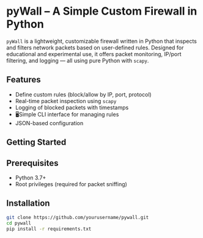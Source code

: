 # pyWall – A Simple Custom Firewall in Python

`pyWall` is a lightweight, customizable firewall written in Python that inspects and filters network packets based on user-defined rules. Designed for educational and experimental use, it offers packet monitoring, IP/port filtering, and logging — all using pure Python with `scapy`.

## Features

- Define custom rules (block/allow by IP, port, protocol)
- Real-time packet inspection using `scapy`
- Logging of blocked packets with timestamps
- 🖥Simple CLI interface for managing rules
- JSON-based configuration

## Getting Started

## Prerequisites

- Python 3.7+
- Root privileges (required for packet sniffing)

## Installation

```bash
git clone https://github.com/yourusername/pywall.git
cd pywall
pip install -r requirements.txt
